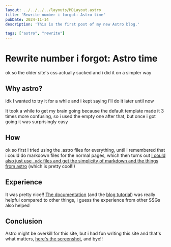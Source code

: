 ```yaml
---
layout: ../../../../layouts/MDLayout.astro
title: 'Rewrite number i forgot: Astro time'
pubDate: 2024-11-14
description: 'This is the first post of my new Astro blog.'

tags: ["astro", "rewrite"]
---
```


# Rewrite number i forgot: Astro time
ok so the older site's css actually sucked and i did it on a simpler way

## Why astro?

idk I wanted to try it for a while and i kept saying i'll do it later until now

It took a while to get my brain going because the default template made it 3 times more confusing, so i used the empty one after that, but once i got going it was surprisingly easy

## How
ok so first i tried using the .astro files for everything, until i remembered that i could do markdown files for the normal pages, which then turns out [I could also just use `.mdx` files and get the simplicity of markdown and the things from astro](https://docs.astro.build/en/guides/integrations-guide/mdx/) (which is pretty cool!!)

## Experience

It was pretty nice!! [The documentation](https://docs.astro.build) (and the [blog tutorial](https://docs.astro.build/en/tutorial/0-introduction/)) was really helpful compared to other things, i guess the experience from other SSGs also helped

## Conclusion
Astro might be overkill for this site, but i had fun writing this site and that's what matters, [here's the screenshot](/assets/blog/astro-1/screenshot.png), and bye!!